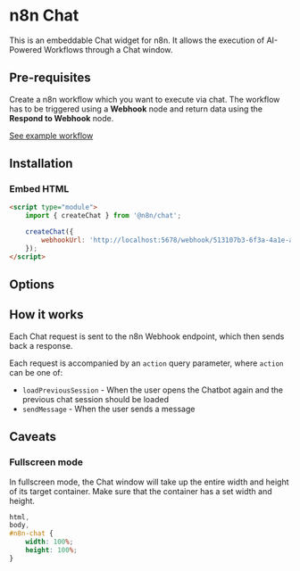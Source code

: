 # n8n Chat
This is an embeddable Chat widget for n8n. It allows the execution of AI-Powered Workflows through a Chat window.

## Pre-requisites
Create a n8n workflow which you want to execute via chat. The workflow has to be triggered using a **Webhook** node and return data using the **Respond to Webhook** node.

[See example workflow](/resources/workflow.json)

## Installation

### Embed HTML
```html
<script type="module">
	import { createChat } from '@n8n/chat';

	createChat({
		webhookUrl: 'http://localhost:5678/webhook/513107b3-6f3a-4a1e-af21-659f0ed14183'
	});
</script>
```

## Options




## How it works
Each Chat request is sent to the n8n Webhook endpoint, which then sends back a response.

Each request is accompanied by an `action` query parameter, where `action` can be one of:
- `loadPreviousSession` - When the user opens the Chatbot again and the previous chat session should be loaded
- `sendMessage` - When the user sends a message


## Caveats

### Fullscreen mode
In fullscreen mode, the Chat window will take up the entire width and height of its target container. Make sure that the container has a set width and height.

```css
html,
body,
#n8n-chat {
	width: 100%;
	height: 100%;
}
```
